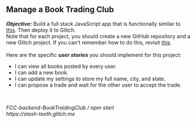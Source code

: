 ## Manage a Book Trading Club
<b><i>Objective:</i></b> Build a full stack JavaScript app that is functionally similar to 
[this](http://bookjump.herokuapp.com).
 Then deploy it to Glitch.<br>
Note that for each project, you should create a new GitHub repository and a new Glitch 
project. If you can't remember how to do this, revisit 
[this](https://freecodecamp.org/challenges/get-set-for-our-api-development-projects).<br>
<br>
Here are the specific <b><i>user stories</i></b> you should implement for this project:
<br>
 - I can view all books posted by every user.
 - I can add a new book.
 - I can update my settings to store my full name, city, and state.
 - I can propose a trade and wait for the other user to accept the trade.
<br>

<p><i>FCC-backend-BookTraidingClub / npm start</i><br>
<i>https://slash-teeth.glitch.me</i>